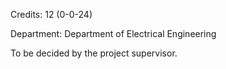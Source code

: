 Credits: 12 (0-0-24)

Department: Department of Electrical Engineering

To be decided by the project supervisor.